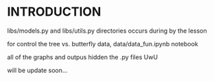 # INTRODUCTION

libs/models.py and libs/utils.py directories occurs during by the lesson

for control the tree vs. butterfly data, data/data_fun.ipynb notebook

all of the graphs and outpus hidden the .py files UwU

will be update soon...
